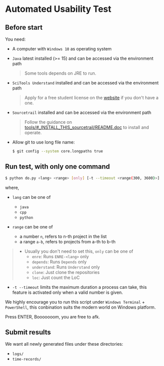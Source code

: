 # Automated Usability Test

## Before start

You need:

- A computer with `Windows 10` as operating system

- `Java` latest installed (>= 15) and can be accessed via the environment path
  > Some tools depends on JRE to run.

- `SciTools Understand` installed and can be accessed via the environment path
  > Apply for a free student license on the [website](https://www.scitools.com/student/) if you don't have a one.

- `Sourcetrail` installed and can be accessed via the environment path
  > Follow the guidance on [tools/#_INSTALL_THIS_sourcetrail/README.doc](./tools/%23_INSTALL_THIS_sourcetrail/README.doc) to install and operate.

- Allow git to use long file name:

  ```sh
  $ git config --system core.longpaths true
  ```

## Run test, with only one command

```sh
$ python do.py <lang> <range> [only] [-t --timeout <range(300, 3600)>]
```

where,

* `lang` can be one of
  * `java`
  * `cpp`
  * `python`

* `range` can be one of
  * a number `n`, refers to n-th project in the list
  * a range `a-b`, refers to projects from  a-th to b-th

> * Usually you don't need to set this, `only` can be one of
>   * `enre`: Runs `ENRE-<lang>` only
>   * `depends`: Runs `Depends` only
>   * `understand`: Runs `Understand` only
>   * `clone`: Just clone the repositories
>   * `loc`: Just count the LoC

* `-t --timeout` limits the maximum duration a process can take, this feature is activated only when a valid number is given.

We highly encourage you to run this script under `Windows Terminal` + `PowerShell`, this conbination suits the modern world on Windows platform.

Press ENTER, Booooooom, you are free to afk.

## Submit results

We want all newly generated files under these directories:

* `logs/`
* `time-records/`
